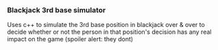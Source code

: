 ### Blackjack 3rd base simulator
Uses c++ to simulate the 3rd base position in blackjack over & over to decide whether or not the person in that position's decision has any real impact on the game (spoiler alert: they dont)
